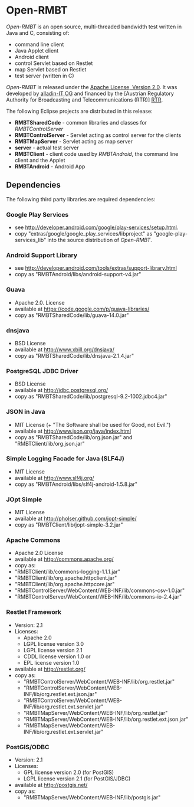 Open-RMBT
===============

*Open-RMBT* is an open source, multi-threaded bandwidth test written in Java and
C, consisting of:

- command line client
- Java Applet client
- Android client
- control Servlet based on Restlet
- map Servlet based on Restlet
- test server (written in C)

*Open-RMBT* is released under the [Apache License, Version 2.0]. It was developed
by [alladin-IT OG] and financed by the
[Austrian Regulatory Authority for Broadcasting and Telecommunications (RTR)] [RTR].

 [alladin-IT OG]: http://alladin.at/
 [RTR]: http://www.rtr.at/
 [Apache License, Version 2.0]: http://www.apache.org/licenses/LICENSE-2.0

The following Eclipse projects are distributed in this release:

- **RMBTSharedCode** - common libraries and classes for *RMBTControlServer*
- **RMBTControlServer** - Servlet acting as control server for the clients
- **RMBTMapServer** - Servlet acting as map server
- **server** - actual test server
- **RMBTClient** - client code used by *RMBTAndroid*, the command line client and the Applet
- **RMBTAndroid** - Android App


Dependencies
---------------

The following third party libraries are required dependencies:

### Google Play Services ###

- see <http://developer.android.com/google/play-services/setup.html>.
- copy "extras/google/google_play_services/libproject" as "google-play-services_lib" into the source distribution of *Open-RMBT*.


### Android Support Library ###

- see <http://developer.android.com/tools/extras/support-library.html>
- copy as "RMBTAndroid/libs/android-support-v4.jar"

### Guava ###

- Apache 2.0. License
- available at <https://code.google.com/p/guava-libraries/>
- copy as "RMBTSharedCode/lib/guava-14.0.jar"


### dnsjava ###

- BSD License
- available at <http://www.xbill.org/dnsjava/>
- copy as "RMBTSharedCode/lib/dnsjava-2.1.4.jar"


### PostgreSQL JDBC Driver ###

- BSD License
- available at <http://jdbc.postgresql.org/>
- copy as "RMBTSharedCode/lib/postgresql-9.2-1002.jdbc4.jar"


### JSON in Java ###

- MIT License (+ "The Software shall be used for Good, not Evil.")
- available at <http://www.json.org/java/index.html>
- copy as "RMBTSharedCode/lib/org.json.jar" and "RMBTClient/lib/org.json.jar"


### Simple Logging Facade for Java (SLF4J) ###

- MIT License
- available at <http://www.slf4j.org/>
- copy as "RMBTAndroid/libs/slf4j-android-1.5.8.jar"


### JOpt Simple ###

- MIT License
- available at <http://pholser.github.com/jopt-simple/>
- copy as "RMBTClient/lib/jopt-simple-3.2.jar"


### Apache Commons ###

- Apache 2.0 License
- available at <http://commons.apache.org/>
- copy as:
 - "RMBTClient/lib/commons-logging-1.1.1.jar"
 - "RMBTClient/lib/org.apache.httpclient.jar"
 - "RMBTClient/lib/org.apache.httpcore.jar"
 - "RMBTControlServer/WebContent/WEB-INF/lib/commons-csv-1.0.jar"
 - "RMBTControlServer/WebContent/WEB-INF/lib/commons-io-2.4.jar"


### Restlet Framework ###

- Version: 2.1
- Licenses:
  - Apache 2.0
  - LGPL license version 3.0
  - LGPL license version 2.1 
  - CDDL license version 1.0 or
  - EPL license version 1.0
- available at <http://restlet.org/>
- copy as:
  - "RMBTControlServer/WebContent/WEB-INF/lib/org.restlet.jar"
  - "RMBTControlServer/WebContent/WEB-INF/lib/org.restlet.ext.json.jar"
  - "RMBTControlServer/WebContent/WEB-INF/lib/org.restlet.ext.servlet.jar"
  - "RMBTMapServer/WebContent/WEB-INF/lib/org.restlet.jar"
  - "RMBTMapServer/WebContent/WEB-INF/lib/org.restlet.ext.json.jar"
  - "RMBTMapServer/WebContent/WEB-INF/lib/org.restlet.ext.servlet.jar"

### PostGIS/ODBC ###

- Version: 2.1
- Licenses:
  - GPL license version 2.0 (for PostGIS)
  - LGPL license version 2.1 (for PostGIS/JDBC)
- available at <http://postgis.net/>
- copy as:
  - "RMBTMapServer/WebContent/WEB-INF/lib/postgis.jar"
